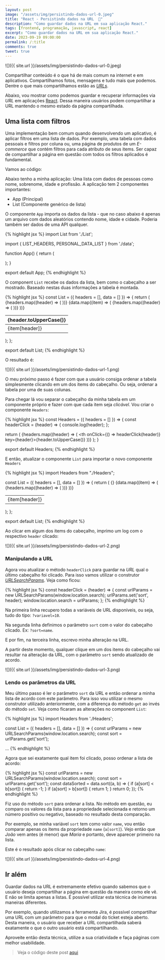 ```yaml
---
layout: post
image: "/assets/img/persistindo-dados-url-0.jpeg"
title: "React - Persistindo dados na URL  💾"
description: "Como guardar dados na URL em sua aplicação React."
tags: [frontend, programação, javascript, react]
excerpt: "Como guardar dados na URL em sua aplicação React."
date: 2023-09-19 09:00:00
permalink: /:title
comments: true
tweet: true
---
```


![]({{ site.url }}/assets/img/persistindo-dados-url-0.jpeg)


Compartilhar conteúdo é o que há de mais comum na internet e em aplicativos. Compartilhamos fotos, mensagens e tudo mais que podemos. Dentre o que mais compartilhamos estão as *[URLs](https://developer.mozilla.org/en-US/docs/Learn/Common_questions/Web_mechanics/What_is_a_URL)*.

Abaixo, vou mostrar como podemos guardar e recuperar informações via *URL* em aplicações [React](https://react.dev). Dessa maneira usuários podem compartilhar a URL mantendo o mesmo estado da página compartilhada.

## Uma lista com filtros

Uma implementação bem comum quando desenvolvendo um aplicativo, é aplicar filtros em uma lista de dados. Por exemplo, uma tabela com dados pessoais e filtros por coluna ou, uma página de produtos de um *E-commerce* que contém filtros para cada atributo de seus items. Ser capaz de compartilhar a página em questão com todos os filtros aplicados é fundamental.

Vamos ao código:

Abaixo tenho a minha aplicação: Uma lista com dados de pessoas como nome, sobrenome, idade e profissão. A aplicação tem 2 componentes importantes:
- App (Principal)
- List (Componente genérico de lista)

O componente `App` importa os dados da lista - que no caso abaixo é apenas um arquivo com dados aleatórios contendo nome, idade e cidade. Poderia também ser dados de uma API qualquer.

{% highlight jsx %}
import List from './List';

import { LIST_HEADERS, PERSONAL_DATA_LIST } from './data';

function App() {
  return (
    <div className="App">
      <List headers={LIST_HEADERS} data={PERSONAL_DATA_LIST} />
    </div>
  );
}

export default App;
{% endhighlight %}

O component `List` recebe os dados da lista, bem como o cabeçalho a ser mostrado. Baseado nestas duas informações a tabela é montada.

{% highlight jsx %}
const List = ({ headers = [], data = [] }) => {
  return (
    <table>
      <thead>
        <tr>
          {headers.map((header) => (
            <th key={header}>{header.toUpperCase()}</th>
          ))}
        </tr>
      </thead>
      <tbody>
        {data.map((item) => (
          <tr key={item.id}>
            {headers.map((header) => (
              <td key={header}>{item[header]}</td>
            ))}
          </tr>
        ))}
      </tbody>
    </table>
  );
};

export default List;
{% endhighlight %}

O resultado é:

![]({{ site.url }}/assets/img/persistindo-dados-url-1.png)

O meu próximo passo é fazer com que a usuário consiga ordenar a tabela simplesmente clicando em um dos items do cabeçalho. Ou seja, ordenar a tabela por uma de suas colunas.

Para chegar lá vou separar o cabeçalho da minha tabela em um componente próprio e fazer com que cada item seja *clicável*. Vou criar o componente `Headers`:

{% highlight jsx %}
const Headers = ({ headers = [] }) => {
  const headerClick = (header) => {
    console.log(header);
  };

  return (
    <thead>
      <tr>
        {headers.map((header) => (
          <th onClick={() => headerClick(header)} key={header}>{header.toUpperCase()}</th>
        ))}
      </tr>
    </thead>
  );
}

export default Headers;
{% endhighlight %}

E então, atualizar o componente `List` para importar o novo componente `Headers`

{% highlight jsx %}
import Headers from "./Headers";

const List = ({ headers = [], data = [] }) => {
  return (
    <table>
      {<Headers headers={headers} />}
      <tbody>
        {data.map((item) => (
          <tr key={item.id}>
            {headers.map((header) => (
              <td key={header}>{item[header]}</td>
            ))}
          </tr>
        ))}
      </tbody>
    </table>
  );
};

export default List;
{% endhighlight %}

Ao clicar em algum dos items do cabeçalho, imprimo um log com o respectivo `header` clicado:

![]({{ site.url }}/assets/img/persistindo-dados-url-2.png)


### Manipulando a URL

Agora vou atualizar o método `headerClick` para guardar na *URL* qual o último cabeçalho foi clicado. Para isso vamos utilizar o construtor *‌[URLSearchParams](https://developer.mozilla.org/en-US/docs/Web/API/URLSearchParams/URLSearchParams)*. Veja como ficou:

{% highlight jsx %}
const headerClick = (header) => {
  const urlParams = new URLSearchParams(window.location.search);
  urlParams.set('sort', header);
  window.location.search = urlParams;
};
{% endhighlight %}

Na primeira linha recupero todas a variáveis de URL disponíveis, ou seja, tudo do tipo: `?variavel=10`.

Na segunda linha definimos o parâmetro `sort` com o valor do cabeçalho clicado. Ex: `?sort=name`.

E por fim, na terceira linha, escrevo minha alteração na URL.

A partir deste momento, qualquer clique em um dos items do cabeçalho vai resultar na alteração da URL, com o parâmetro `sort` sendo atualizado de acordo.

![]({{ site.url }}/assets/img/persistindo-dados-url-3.png)

### Lendo os parâmetros da URL

Meu último passo é ler o parâmetro `sort` da URL e então ordenar a minha lista de acordo com este parâmetro. Para isso vou utilizar o mesmo construtor utilizado anteriormente, com a diferença do método `get` ao invés do método `set`. Veja como ficaram as alterações no component `List`:

{% highlight jsx %}
import Headers from './Headers';

const List = ({ headers = [], data = [] }) => {
  const urlParams = new URLSearchParams(window.location.search);
  const sort = urlParams.get('sort');
  
  ...
{% endhighlight %}

Agora que sei exatamente qual item foi clicado, posso ordenar a lista de acordo:

{% highlight jsx %}
const urlParams = new URLSearchParams(window.location.search);
const sort = urlParams.get('sort');
const dataSorted = data.sort((a, b) => {
  if (a[sort] < b[sort]) {
    return -1;
  }
  if (a[sort] > b[sort]) {
    return 1;
  }
  return 0;
});
{% endhighlight %}

Fiz uso do método `sort` para ordenar a lista. No método em questão, eu comparo os valores da lista para a propriedade selecionada e retorno um número positivo ou negativo, baseado no resultado desta comparação.

Por exemplo, se minha variável `sort` tem como valor `name`, vou então comparar apenas os items da propriedade `name` (`a[sort]`). Vejo então que *João* vem antes (é menor) que *Maria* e portanto, deve aparecer primeiro na lista.

Este é o resultado após clicar no cabeçalho `name`:

![]({{ site.url }}/assets/img/persistindo-dados-url-4.png)

## Ir além

Guardar dados na URL é extremamente efetivo quando sabemos que o usuário deseja compartilhar a página em questão da maneira como ele vê. E não se limita apenas a listas. É possível utilizar esta técnica de inúmeras maneiras diferentes.

Por exemplo, quando utilizamos a ferramenta Jira, é possível compartilhar uma URL com um parâmetro para que o modal do ticket esteja aberto. Desta maneira, o usuário que receber a URL compartilhada saberá exatamente o que o outro usuário está compartilhando.

Aproveite então desta técnica, utilize a sua criatividade e faça páginas com melhor usabilidade.


> Veja o código deste post [aqui](https://github.com/neliojrr/blog-posts/tree/main/persistindo-dados-na-url)
